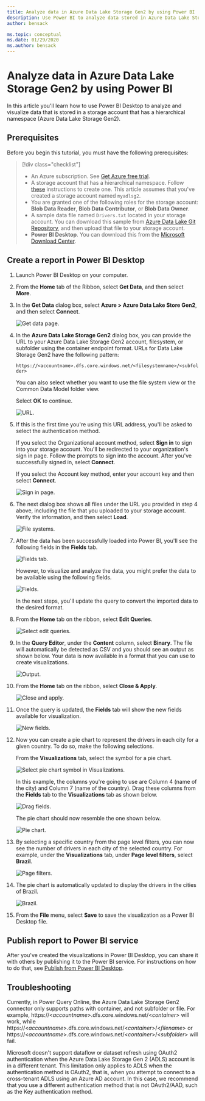 ```yaml
---
title: Analyze data in Azure Data Lake Storage Gen2 by using Power BI
description: Use Power BI to analyze data stored in Azure Data Lake Storage Gen2
author: bensack

ms.topic: conceptual
ms.date: 01/29/2020
ms.author: bensack
---
```


# Analyze data in Azure Data Lake Storage Gen2 by using Power BI

In this article you'll learn how to use Power BI Desktop to analyze and visualize data that is stored in a storage account that has a hierarchical namespace (Azure Data Lake Storage Gen2).

## Prerequisites

Before you begin this tutorial, you must have the following prerequisites:

> [!div class="checklist"]
> * An Azure subscription. See [Get Azure free trial](https://azure.microsoft.com/pricing/free-trial/).
> * A storage account that has a hierarchical namespace. Follow [these](/azure/storage/common/storage-account-create) instructions to create one.
> This article assumes that you've created a storage account named `myadlsg2`.
> * You are granted one of the following roles for the storage account: **Blob Data Reader**, **Blob Data Contributor**, or **Blob Data Owner**.
> * A sample data file named `Drivers.txt` located in your storage account.
> You can download this sample from [Azure Data Lake Git Repository](https://github.com/Azure/usql/tree/master/Examples/Samples/Data/AmbulanceData/Drivers.txt), and then upload that file to your storage account.
> * **Power BI Desktop**. You can download this from the [Microsoft Download Center](https://www.microsoft.com/download/details.aspx?id=45331).

## Create a report in Power BI Desktop

1. Launch Power BI Desktop on your computer.
2. From the **Home** tab of the Ribbon, select **Get Data**, and then select **More**.
3. In the **Get Data** dialog box, select **Azure > Azure Data Lake Store Gen2**, and then select **Connect**.

    ![Get data page.](media/DataLakeStorage/get-data-page.png)

4. In the **Azure Data Lake Storage Gen2** dialog box, you can provide the URL to your Azure Data Lake Storage Gen2 account, filesystem, or subfolder using the container endpoint format. URLs for Data Lake Storage Gen2 have the following pattern:

    `https://<accountname>.dfs.core.windows.net/<filesystemname>/<subfolder>`
    
    You can also select whether you want to use the file system view or the Common Data Model folder view.

    Select **OK** to continue.

    ![URL.](media/DataLakeStorage/adls-url.png)

5. If this is the first time you're using this URL address, you'll be asked to select the authentication method. 

   If you select the Organizational account method, select **Sign in** to sign into your storage account. You'll be redirected to your organization's sign in page. Follow the prompts to sign into the account. After you've successfully signed in, select **Connect**.
   
   If you select the Account key method, enter your account key and then select **Connect**.

    ![Sign in page.](media/DataLakeStorage/sign-in.png)

6. The next dialog box shows all files under the URL you provided in step 4 above, including the file that you uploaded to your storage account. Verify the information, and then select **Load**.

    ![File systems.](media/DataLakeStorage/file-systems.png)

7. After the data has been successfully loaded into Power BI, you'll see the following fields in the **Fields** tab.

    ![Fields tab.](media/DataLakeStorage/fields.png)

    However, to visualize and analyze the data, you might prefer the data to be available using the following fields.

    ![Fields.](media/DataLakeStorage/preferred-fields.png)

    In the next steps, you'll update the query to convert the imported data to the desired format.

8. From the **Home** tab on the ribbon, select **Edit Queries**.

    ![Select edit queries.](media/DataLakeStorage/queries.png)

9. In the **Query Editor**, under the **Content** column, select **Binary**. The file will automatically be detected as CSV and you should see an output as shown below. Your data is now available in a format that you can use to create visualizations.

    ![Output.](media/DataLakeStorage/binary.png)

10. From the **Home** tab on the ribbon, select **Close & Apply**.

    ![Close and apply.](media/DataLakeStorage/close-apply.png)

11. Once the query is updated, the **Fields** tab will show the new fields available for visualization.

    ![New fields.](media/DataLakeStorage/new-fields.png)

12. Now you can create a pie chart to represent the drivers in each city for a given country. To do so, make the following selections.

    From the **Visualizations** tab, select the symbol for a pie chart.

    ![Select pie chart symbol in Visualizations.](media/DataLakeStorage/visualizations.png)

    In this example, the columns you're going to use are Column 4 (name of the city) and Column 7 (name of the country). Drag these columns from the **Fields** tab to the **Visualizations** tab as shown below.

    ![Drag fields.](media/DataLakeStorage/visualizations-drag-fields.png)

    The pie chart should now resemble the one shown below.

    ![Pie chart.](media/DataLakeStorage/pie-chart.png)

13. By selecting a specific country from the page level filters, you can now see the number of drivers in each city of the selected country. For example, under the **Visualizations** tab, under **Page level filters**, select **Brazil**.

    ![Page filters.](media/DataLakeStorage/page-filters.png)

14. The pie chart is automatically updated to display the drivers in the cities of Brazil.

    ![Brazil.](media/DataLakeStorage/pie-chart-updated.png)

15. From the **File** menu, select **Save** to save the visualization as a Power BI Desktop file.

## Publish report to Power BI service

After you've created the visualizations in Power BI Desktop, you can share it with others by publishing it to the Power BI service. For instructions on how to do that, see [Publish from Power BI Desktop](https://powerbi.microsoft.com/documentation/powerbi-desktop-upload-desktop-files/).

## Troubleshooting

Currently, in Power Query Online, the Azure Data Lake Storage Gen2 connector only supports paths with container, and not subfolder or file. For example, https://\<_accountname_>.dfs.core.windows.net/\<_container_> will work, while https://\<_accountname_>.dfs.core.windows.net/\<_container_>/\<_filename_> or https://\<_accountname_>.dfs.core.windows.net/\<_container_>/\<_subfolder_> will fail.

Microsoft doesn't support dataflow or dataset refresh using OAuth2 authentication when the Azure Data Lake Storage Gen 2 (ADLS) account is in a different tenant. This limitation only applies to ADLS when the authentication method is OAuth2, that is, when you attempt to connect to a cross-tenant ADLS using an Azure AD account. In this case, we recommend that you use a different authentication method that is not OAuth2/AAD, such as the Key authentication method.
